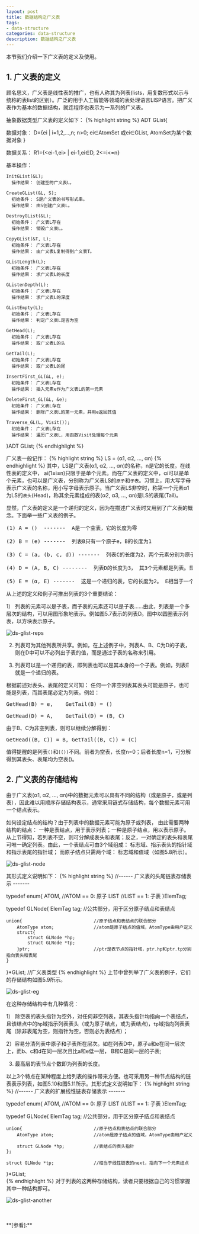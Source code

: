 ```yaml
---
layout: post
title: 数据结构之广义表
tags:
- data-structure
categories: data-structure
description: 数据结构之广义表
---
```


本节我们介绍一下广义表的定义及使用。

<!-- more -->

## 1. 广义表的定义
顾名思义，广义表是线性表的推广，也有人称其为列表(lists，用复数形式以示与统称的表list的区别）。广泛的用于人工智能等领域的表处理语言LISP语言。把广义表作为基本的数据结构，就连程序也表示为一系列的广义表。


抽象数据类型广义表的定义如下：
{% highlight string %}
ADT GList{

数据对象： D={ei | i=1,2,...,n; n>0; ei∈AtomSet 或ei∈GList,
          AtomSet为某个数据对象 }

数据关系： R1={<ei-1,ei> | ei-1,ei∈D, 2<=i<=n}

基本操作：

	InitGList(&L);
	  操作结果： 创建空的广义表L。

	CreateGList(&L, S);
	  初始条件： S是广义表的书写形式串。
	  操作结果： 由S创建广义表L。

	DestroyGList(&L);
	  初始条件： 广义表L存在	
	  操作结果： 销毁广义表L。

	CopyGList(&T, L);
	  初始条件： 广义表L存在
	  操作结果： 由广义表L复制得到广义表T。

	GListLength(L);
	  初始条件： 广义表L存在
	  操作结果： 求广义表L的长度

	GListenDepth(L);
	  初始条件： 广义表L存在
	  操作结果： 求广义表L的深度

	GListEmpty(L);
	  初始条件： 广义表L存在
	  操作结果： 判定广义表L是否为空

	GetHead(L);
	  初始条件： 广义表L存在
	  操作结果： 取广义表L的头

	GetTail(L);
	  初始条件： 广义表L存在
	  操作结果： 取广义表L的尾

	InsertFirst_GL(&L, e);
	  初始条件： 广义表L存在
	  操作结果： 插入元素e作为广义表L的第一元素

	DeleteFirst_GL(&L, &e);
	  初始条件： 广义表L存在
	  操作结果： 删除广义表L的第一元素，并用e返回其值

	Traverse_GL(L, Visit());
	  初始条件： 广义表L存在
	  操作结果： 遍历广义表L，用函数Visit处理每个元素
}ADT GList;
{% endhighlight %}

广义表一般记作：
{% highlight string %}
LS = (α1, α2, ..., αn)
{% endhighlight %}
其中，LS是广义表(α1, α2, ..., αn)的名称，n是它的长度。在线性表的定义中， ai(1≤i≤n)只限于是单个元素。而在广义表的定义中，αi可以是单个元素，也可以是广义表，分别称为广义表LS的```原子```和```子表```。习惯上，用大写字母表示广义表的名称，用小写字母表示原子。当广义表LS非空时，称第一个元素α1为LS的```表头```(Head)，称其余元素组成的表(α2, α3, ..., αn)是LS的表尾(Tail)。

显然，广义表的定义是一个递归的定义，因为在描述广义表时又用到了广义表的概念。下面举一些广义表的例子。
<pre>
(1) A = ()  -------  A是一个空表，它的长度为零

(2) B = (e) -------  列表B只有一个原子e，B的长度为1

(3) C = (a, (b, c, d)) -------  列表C的长度为2，两个元素分别为原子a和子表(b,c,d)

(4) D = (A, B, C) --------  列表D的长度为3， 其3个元素都是列表。显然，将子表的值代入后，择优D=((),(e), (a,(b,c,d)))

(5) E = (α, E) -------  这是一个递归的表，它的长度为2。 E相当于一个无限的列表E=(α, (α, (α, ...))) 
</pre>

从上述的定义和例子可推出列表的3个重要结论：

1） 列表的元素可以是子表，而子表的元素还可以是子表......由此，列表是一个多层次的结构，可以用图形象地表示。例如图5.7表示的列表D。图中以圆圈表示列表，以方块表示原子。

![ds-glist-reps](https://ivanzz1001.github.io/records/assets/img/data_structure/ds_glist_reps.jpg)

2) 列表可为其他列表所共享。例如，在上述例子中，列表A、B、C为D的子表，则在D中可以不必列出子表的值，而是通过子表的名称来引用。

3) 列表可以是一个递归的表，即列表也可以是其本身的一个子表。例如，列表E就是一个递归的表。

根据前述对表头、表尾的定义可知： 任何一个非空列表其表头可能是原子，也可能是列表，而其表尾必定为列表。例如：
<pre>
GetHead(B) = e,    GetTail(B) = ()

GetHead(D) = A,    GetTail(D) = (B, C)
</pre>
由于B、C为非空列表，则可以继续分解得到：
<pre>
GetHead((B, C)) = B, GetTail((B, C)) = (C)
</pre>
值得提醒的是列表```()```和```(())```不同。前者为空表，长度n=0；后者长度n=1，可分解得到其表头、表尾均为空表()。

## 2. 广义表的存储结构
由于广义表(α1, α2, ..., αn)中的数据元素可以具有不同的结构（或是原子，或是列表），因此难以用顺序存储结构表示，通常采用链式存储结构，每个数据元素可用一个结点表示。

如何设定结点的结构？由于列表中的数据元素可能为原子或列表，	由此需要两种结构的结点： 一种是表结点，用于表示列表；一种是原子结点，用以表示原子。从上节得知，若列表不空，则可分解成表头和表尾；反之，一对确定的表头和表尾可唯一确定列表。由此，一个表结点可由3个域组成： 标志域、指示表头的指针域和指示表尾的指针域； 而原子结点只需两个域： 标志域和值域（如图5.8所示）。

![ds-glist-node](https://ivanzz1001.github.io/records/assets/img/data_structure/ds_glist_node.jpg)


其形式定义说明如下：
{% highlight string %}
//------ 广义表的头尾链表存储表示 -------

typedef enum{
	ATOM,          //ATOM == 0: 原子
	LIST           //LIST == 1: 子表
}ElemTag;

typedef GLNode{
	ElemTag tag;                     //公共部分，用于区分原子结点和表结点
	
	union{                           //原子结点和表结点的联合部分
		AtomType atom;               //atom是原子结点的值域，AtomType由用户定义
		struct{
			struct GLNode *hp;
			struct GLNode *tp;
		}ptr;                        //ptr是表节点的指针域，ptr.hp和ptr.tp分别指向表头和表尾
	}
}*GList;                             //广义表类型
{% endhighlight %}
上节中曾列举了广义表的例子，它们的存储结构如图5.9所示。

![ds-glist-eg](https://ivanzz1001.github.io/records/assets/img/data_structure/ds_glist_eg.jpg)

在这种存储结构中有几种情况：

1） 除空表的表头指针为空外，对任何非空列表，其表头指针均指向一个表结点，且该结点中的```hp```域指示列表表头（或为原子结点，或为表结点)，```tp```域指向列表表尾（除非表尾为空，则指针为空，否则必为表结点）；

2）容易分清列表中原子和子表所在层次。如在列表D中，原子a和e在同一层次上，而b、c和d在同一层次且比a和e低一层， B和C是同一层的子表;

3) 最高层的表节点个数即为列表的长度。

以上3个特点在某种程度上给列表的操作带来方便。也可采用另一种节点结构的链表表示列表，如图5.10和图5.11所示。其形式定义说明如下：
{% highlight string %}
//------ 广义表的扩展线性链表存储表示 -------

typedef enum{
	ATOM,          //ATOM == 0: 原子
	LIST           //LIST == 1: 子表
}ElemTag;

typedef GLNode{
	ElemTag tag;                     //公共部分，用于区分原子结点和表结点
	
	union{                           //原子结点和表结点的联合部分
		AtomType atom;               //atom是原子结点的值域，AtomType由用户定义
		
		struct GLNode *hp;           //表结点的表头指针
	};
	
	struct GLNode *tp;               //相当于线性链表的next，指向下一个元素结点
}*GList;    
{% endhighlight %}
对于列表的这两种存储结构，读者只要根据自己的习惯掌握其中一种结构即可。

![ds-glist-another](https://ivanzz1001.github.io/records/assets/img/data_structure/ds_glist_another.jpg)



<br />
<br />
**[参看]:**





<br />
<br />
<br />


